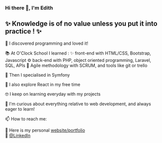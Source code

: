 ### Hi there 👋, I'm Edith

## ✨ Knowledge is of no value unless you put it into practice ! ✨

🐍 I discovered programming and loved it!  

📚 At O'Clock School I learned : ✨ front-end with HTML/CSS, Bootstrap, Javascript ⚙️ back-end with PHP, object oriented programming, Laravel, SQL, APIs 🤝 Agile methodology with SCRUM, and tools like git or trello  

🐘 Then I specialised in Symfony  

🌄 I also explore React in my free time  

🤓 I keep on learning everyday with my projects  

👀 I'm curious about everything relative to web development, and always eager to learn!

📫 How to reach me:  


🔎 Here is my personal [website/portfolio](https://edithbredon.fr)  
💬 [@LinkedIn](https://www.linkedin.com/in/edithbredon/)


